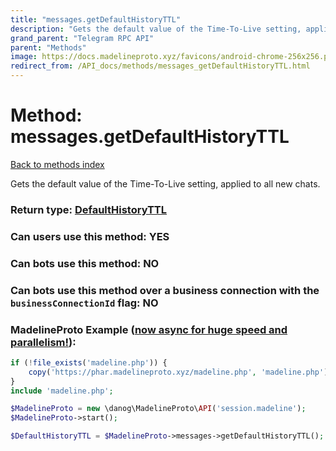 ```yaml
---
title: "messages.getDefaultHistoryTTL"
description: "Gets the default value of the Time-To-Live setting, applied to all new chats."
grand_parent: "Telegram RPC API"
parent: "Methods"
image: https://docs.madelineproto.xyz/favicons/android-chrome-256x256.png
redirect_from: /API_docs/methods/messages_getDefaultHistoryTTL.html
---
```

# Method: messages.getDefaultHistoryTTL
[Back to methods index](index.html)



Gets the default value of the Time-To-Live setting, applied to all new chats.



### Return type: [DefaultHistoryTTL](/API_docs/types/DefaultHistoryTTL.html)

### Can users use this method: **YES**


### Can bots use this method: **NO**


### Can bots use this method over a business connection with the `businessConnectionId` flag: **NO**


### MadelineProto Example ([now async for huge speed and parallelism!](https://docs.madelineproto.xyz/docs/ASYNC.html)):


```php
if (!file_exists('madeline.php')) {
    copy('https://phar.madelineproto.xyz/madeline.php', 'madeline.php');
}
include 'madeline.php';

$MadelineProto = new \danog\MadelineProto\API('session.madeline');
$MadelineProto->start();

$DefaultHistoryTTL = $MadelineProto->messages->getDefaultHistoryTTL();
```

